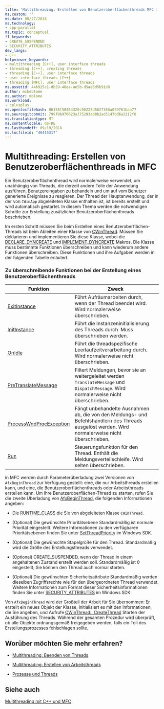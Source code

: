 ```yaml
---
title: 'Multithreading: Erstellen von Benutzeroberflächenthreads MFC | Microsoft-Dokumentation'
ms.custom: ''
ms.date: 08/27/2018
ms.technology:
- cpp-parallel
ms.topic: conceptual
f1_keywords:
- CREATE_SUSPENDED
- SECURITY_ATTRIBUTES
dev_langs:
- C++
helpviewer_keywords:
- multithreading [C++], user interface threads
- threading [C++], creating threads
- threading [C++], user interface threads
- user interface threads [C++]
- threading [MFC], user interface threads
ms.assetid: 446925c1-db59-46ea-ae5b-d5ae5d5b91d8
author: mikeblome
ms.author: mblome
ms.workload:
- cplusplus
ms.openlocfilehash: 06158f50364320c96223d5627386a059761baa77
ms.sourcegitcommit: 799f9b976623a375203ad8b2ad5147bd6a2212f0
ms.translationtype: MT
ms.contentlocale: de-DE
ms.lasthandoff: 09/19/2018
ms.locfileid: "46416317"
---
```

# <a name="multithreading-creating-mfc-user-interface-threads"></a>Multithreading: Erstellen von Benutzeroberflächenthreads in MFC

Ein Benutzeroberflächenthread wird normalerweise verwendet, um unabhängig von Threads, die derzeit andere Teile der Anwendung ausführen, Benutzereingaben zu behandeln und um auf vom Benutzer generierte Ereignisse zu reagieren. Der Thread der Hauptanwendung, der in der von `CWinApp` abgeleiteten Klasse enthalten ist, ist bereits erstellt und wird automatisch gestartet. In diesem Thema werden die notwendigen Schritte zur Erstellung zusätzlicher Benutzeroberflächenthreads beschrieben.

Im ersten Schritt müssen Sie beim Erstellen eines Benutzeroberflächen-Threads ist beim Ableiten einer Klasse von [CWinThread](../mfc/reference/cwinthread-class.md). Müssen Sie deklarieren und implementieren Sie diese Klasse, wobei die [DECLARE_DYNCREATE](../mfc/reference/run-time-object-model-services.md#declare_dyncreate) und [IMPLEMENT_DYNCREATE](../mfc/reference/run-time-object-model-services.md#implement_dyncreate) Makros. Die Klasse muss bestimmte Funktionen überschreiben und kann wiederum andere Funktionen überschreiben. Diese Funktionen und ihre Aufgaben werden in der folgenden Tabelle erläutert.

### <a name="functions-to-override-when-creating-a-user-interface-thread"></a>Zu überschreibende Funktionen bei der Erstellung eines Benutzeroberflächenthreads

|Funktion|Zweck|
|--------------|-------------|
|[ExitInstance](../mfc/reference/cwinthread-class.md#exitinstance)|Führt Aufräumarbeiten durch, wenn der Thread beendet wird. Wird normalerweise überschrieben.|
|[InitInstance](../mfc/reference/cwinthread-class.md#initinstance)|Führt die Instanzeninitialisierung des Threads durch. Muss überschrieben werden.|
|[OnIdle](../mfc/reference/cwinthread-class.md#onidle)|Führt die threadspezifische Leerlaufzeitverarbeitung durch. Wird normalerweise nicht überschrieben.|
|[PreTranslateMessage](../mfc/reference/cwinthread-class.md#pretranslatemessage)|Filtert Meldungen, bevor sie an weitergeleitet werden `TranslateMessage` und `DispatchMessage`. Wird normalerweise nicht überschrieben.|
|[ProcessWndProcException](../mfc/reference/cwinthread-class.md#processwndprocexception)|Fängt unbehandelte Ausnahmen ab, die von den Meldungs- und Befehlshandlern des Threads ausgelöst werden. Wird normalerweise nicht überschrieben.|
|[Run](../mfc/reference/cwinthread-class.md#run)|Steuerungsfunktion für den Thread. Enthält die Meldungsverteilschleife. Wird selten überschrieben.|

in MFC werden durch Parameterüberladung zwei Versionen von `AfxBeginThread` zur Verfügung gestellt: eine, die nur Arbeitsthreads erstellen kann, und eine, die Benutzeroberflächenthreads oder Arbeitsthreads erstellen kann. Um Ihre Benutzeroberflächen-Thread zu starten, rufen Sie die zweite Überladung von [AfxBeginThread](../mfc/reference/application-information-and-management.md#afxbeginthread), die folgenden Informationen angeben:

- Die [RUNTIME_CLASS](../mfc/reference/run-time-object-model-services.md#runtime_class) die Sie von abgeleiteten Klasse `CWinThread`.

- (Optional) Die gewünschte Prioritätsebene Standardmäßig ist normale Priorität eingestellt. Weitere Informationen zu den verfügbaren Prioritätsebenen finden Sie unter [SetThreadPriority](/windows/desktop/api/processthreadsapi/nf-processthreadsapi-setthreadpriority) im Windows SDK.

- (Optional) Die gewünschte Stapelgröße für den Thread. Standardmäßig wird die Größe des Erstellungsthreads verwendet.

- (Optional) CREATE_SUSPENDED, wenn der Thread in einem angehaltenen Zustand erstellt werden soll. Standardmäßig ist 0 eingestellt; Sie können den Thread auch normal starten.

- (Optional) Die gewünschten Sicherheitsattribute Standardmäßig werden dieselben Zugriffsrechte wie für den übergeordneten Thread verwendet. Weitere Informationen zum Format dieser Sicherheitsinformationen finden Sie unter [SECURITY_ATTRIBUTES](https://msdn.microsoft.com/library/windows/desktop/aa379560) im Windows SDK.

Von `AfxBeginThread` wird der Großteil der Arbeit für Sie übernommen: Er erstellt ein neues Objekt der Klasse, initialisiert es mit den Informationen, die Sie angeben, und Aufrufe [CWinThread:: CreateThread](../mfc/reference/cwinthread-class.md#createthread) Starten der Ausführung des Threads. Während der gesamten Prozedur wird überprüft, ob alle Objekte ordnungsgemäß freigegeben werden, falls ein Teil des Erstellungsprozesses fehlschlagen sollte.

## <a name="what-do-you-want-to-know-more-about"></a>Worüber möchten Sie mehr erfahren?

- [Multithreading: Beenden von Threads](multithreading-terminating-threads.md)

- [Multithreading: Erstellen von Arbeitsthreads](multithreading-creating-worker-threads.md)

- [Prozesse und Threads](/windows/desktop/ProcThread/processes-and-threads)

## <a name="see-also"></a>Siehe auch

[Multithreading mit C++ und MFC](multithreading-with-cpp-and-mfc.md)